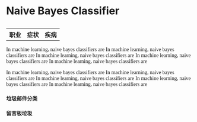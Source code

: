 <style>
    p{
        font-family:monaco,微软雅黑
    }
</style>

<h1>Naive Bayes Classifier</h1>

<h2></h2>
<table>
    <tr>
        <th>职业</th>
        <th>症状</th>
        <th>疾病</th>
    </tr>
    
</table>
<p>
    In machine learning, naive bayes classifiers are 
    In machine learning, naive bayes classifiers are 
    In machine learning, naive bayes classifiers are 
    In machine learning, naive bayes classifiers are 
    In machine learning, naive bayes classifiers are 
</p>

<p>
    In machine learning, naive bayes classifiers are 
    In machine learning, naive bayes classifiers are 
    In machine learning, naive bayes classifiers are 
    In machine learning, naive bayes classifiers are 
    In machine learning, naive bayes classifiers are 
</p>

<h4>垃圾邮件分类</h4>
<p></p>

<h4>留言板垃圾</h4>
<p></p>
